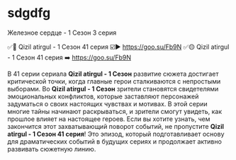# sdgdfg
Железное сердце - 1 Сезон 3 серия


✅🔴 Qizil atirgul - 1 Сезон 41 серия ☑️▶️  https://goo.su/Fb9N
✅🟡 Qizil atirgul - 1 Сезон 41 серия ➡️ https://goo.su/Fb9N

В 41 серии сериала **Qizil atirgul - 1 Сезон** развитие сюжета достигает критической точки, когда главные герои сталкиваются с непростыми выборами. Во **Qizil atirgul - 1 Сезон** зрители становятся свидетелями эмоциональных конфликтов, которые заставляют персонажей задуматься о своих настоящих чувствах и мотивах. В этой серии многие тайны начинают раскрываться, и зрители смогут увидеть, как прошлое влияет на настоящее героев. Если вы хотите узнать, чем закончится этот захватывающий поворот событий, не пропустите **Qizil atirgul - 1 Сезон 41 серия**! Это эпизод, который подготавливает основу для драматических событий в будущих сериях и продолжает активно развивать сюжетную линию.

